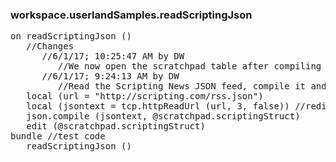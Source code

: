 ### workspace.userlandSamples.readScriptingJson
<pre>
on readScriptingJson ()
   //Changes
      //6/1/17; 10:25:47 AM by DW
         //We now open the scratchpad table after compiling the JSON. 
      //6/1/17; 9:24:13 AM by DW
         //Read the Scripting News JSON feed, compile it and store the result in scratchpad.
   local (url = "http://scripting.com/rss.json")
   local (jsontext = tcp.httpReadUrl (url, 3, false)) //redirect up to 3 times, no msgs
   json.compile (jsontext, @scratchpad.scriptingStruct)
   edit (@scratchpad.scriptingStruct)
bundle //test code
   readScriptingJson ()

</pre>